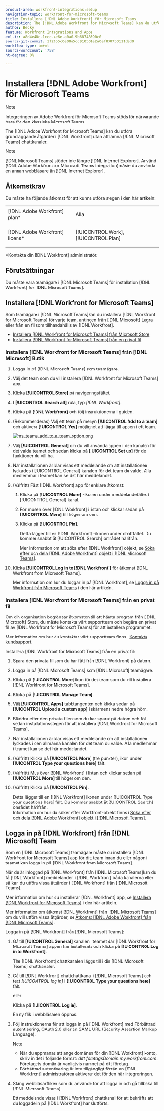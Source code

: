 ```yaml
---
product-area: workfront-integrations;setup
navigation-topic: workfront-for-microsoft-teams
title: Installera [!DNL Adobe Workfront] för Microsoft Teams
description: The [!DNL Adobe Workfront for Microsoft Teams] kan du utföra grundläggande åtgärder i [!DNL Workfront] utan att lämna [!DNL Microsoft Teams] chattkanaler.
author: Becky
feature: Workfront Integrations and Apps
exl-id: a8d4e48c-1ccc-4e6e-a0a0-9b68748590c0
source-git-commit: 1f2655c0e88a5cc918501e2a0ef830758111ded8
workflow-type: tm+mt
source-wordcount: '758'
ht-degree: 0%

---
```


# Installera [!DNL Adobe Workfront] för Microsoft Teams

>[!NOTE]
>
>Integreringen av Adobe Workfront för Microsoft Teams stöds för närvarande bara för den klassiska Microsoft Teams.

The [!DNL Adobe Workfront for Microsoft Teams] kan du utföra grundläggande åtgärder i [!DNL Workfront] utan att lämna [!DNL Microsoft Teams] chattkanaler.

>[!NOTE]
>
>[!DNL Microsoft Teams] stöder inte längre [!DNL Internet Explorer]. Använd [!DNL Adobe Workfront for Microsoft Teams integration]måste du använda en annan webbläsare än [!DNL Internet Explorer].


## Åtkomstkrav

Du måste ha följande åtkomst för att kunna utföra stegen i den här artikeln:

<table style="table-layout:auto"> 
 <col> 
 <col> 
 <tbody> 
  <tr> 
   <td role="rowheader">[!DNL Adobe Workfront] plan*</td> 
   <td> <p>Alla</p> </td> 
  </tr> 
  <tr> 
   <td role="rowheader">[!DNL Adobe Workfront] licens*</td> 
   <td> <p>[!UICONTROL Work], [!UICONTROL Plan]</p> </td> 
  </tr> 
 </tbody> 
</table>

&#42;Kontakta din [!DNL Workfront] administratör.

## Förutsättningar

Du måste vara teamägare i [!DNL Microsoft Teams] för installation [!DNL Workfront] for [!DNL Microsoft Teams].

## Installera [!DNL Workfront for Microsoft Teams]

Som teamägare i [!DNL Microsoft Teams]kan du installera [!DNL Workfront for Microsoft Teams] för varje team, antingen från [!DNL Microsoft] Lagra eller från en fil som tillhandahålls av [!DNL Workfront].

* [Installera [!DNL Workfront for Microsoft Teams] från Microsoft Store](#install-workfront-for-microsoft-teams-from-the-microsoft-store)
* [Installera [!DNL Workfront for Microsoft Teams] från en privat fil](#install-workfront-for-microsoft-teams-from-a-private-file)

### Installera [!DNL Workfront for Microsoft Teams] från [!DNL Microsoft] Butik

1. Logga in på [!DNL Microsoft Teams] som teamägare.
1. Välj det team som du vill installera [!DNL Workfront for Microsoft Teams] app.
1. Klicka **[!UICONTROL Store]** på navigeringsfältet.

1. I **[!UICONTROL Search all]** ruta, typ *[!DNL Workfront]*.

1. Klicka på **[!DNL Workfront]** och följ instruktionerna i guiden.
1. (Rekommenderas) Välj ett team på menyn **[!UICONTROL Add to a team]** och aktivera **[!UICONTROL Yes]** möjlighet att lägga till appen i ett team.

   ![ms_teams_add_to_a_team_option.png](assets/ms-teams-add-to-a-team-option-350x122.png)

1. Välj **[!UICONTROL General]** om du vill använda appen i den kanalen för det valda teamet och sedan klicka på **[!UICONTROL Set up]** för de funktioner du vill ha.

1. När installationen är klar visas ett meddelande om att installationen lyckades i [!UICONTROL General] kanalen för det team du valde. Alla medlemmar i teamet kan se det här meddelandet.
1. (Valfritt) Fäst [!DNL Workfront] app för enklare åtkomst:

   1. Klicka på **[!UICONTROL More]** -ikonen under meddelandefältet i [!UICONTROL General] kanal.

   1. För musen över [!DNL Workfront] i listan och klickar sedan på **[!UICONTROL More]** till höger om den.

   1. Klicka på **[!UICONTROL Pin]**.

      Detta lägger till en [!DNL Workfront] -ikonen under chattfältet. Du kommer snabbt åt [!UICONTROL Search] området härifrån.

      Mer information om att söka efter [!DNL Workfront] objekt, se [Söka efter och dela [!DNL Adobe Workfront] objekt i [!DNL Microsoft Teams]](../../workfront-integrations-and-apps/using-workfront-with-microsoft-teams/search-for-and-share-wf-items-in-ms-teams.md).

1. Klicka **[!UICONTROL Log in to [!DNL Workfront]]** för åtkomst [!DNL Workfront from Microsoft Teams].

   Mer information om hur du loggar in på [!DNL Workfront], se [Logga in på Workfront från Microsoft Teams](#log-in-to-workfront-from-microsoft-teams) i den här artikeln.

### Installera [!DNL Workfront for Microsoft Teams] från en privat fil

Om din organisation begränsar åtkomsten till att hämta program från [!DNL Microsoft] Store, du måste kontakta vårt supportteam och begära en privat fil av [!DNL Workfront for Microsoft Teams] för att installera programmet.

Mer information om hur du kontaktar vårt supportteam finns i [Kontakta kundsupport](../../workfront-basics/tips-tricks-and-troubleshooting/contact-customer-support.md).

Installera [!DNL Workfront for Microsoft Teams] från en privat fil:

1. Spara den privata fil som du har fått från [!DNL Workfront] på datorn.
1. Logga in på [!DNL Microsoft Teams] som [!DNL Microsoft] teamägare.
1. Klicka på **[!UICONTROL More]** ikon för det team som du vill installera [!DNL Workfront for Microsoft Teams].

1. Klicka på **[!UICONTROL Manage Team]**.
1. Välj **[!UICONTROL Apps]** tabbtangenten och klicka sedan på **[!UICONTROL Upload a custom app]** i skärmens nedre högra hörn.

1. Bläddra efter den privata filen som du har sparat på datorn och följ sedan installationsstegen för att installera [!DNL Workfront for Microsoft Teams].
1. När installationen är klar visas ett meddelande om att installationen lyckades i den allmänna kanalen för det team du valde. Alla medlemmar i teamet kan se det här meddelandet.
1. (Valfritt) Klicka på **[!UICONTROL More]** (tre punkter), ikon under **[!UICONTROL Type your questions here]** fält.

1. (Valfritt) Mus över [!DNL Workfront] i listan och klickar sedan på **[!UICONTROL More]** till höger om den.

1. (Valfritt) Klicka på **[!UICONTROL Pin]**.

   Detta lägger till en [!DNL Workfront] ikonen under [!UICONTROL Type your questions here] fält. Du kommer snabbt åt [!UICONTROL Search] området härifrån.\
   Information om hur du söker efter Workfront-objekt finns i [Söka efter och dela [!DNL Adobe Workfront] objekt i [!DNL Microsoft Teams]](../../workfront-integrations-and-apps/using-workfront-with-microsoft-teams/search-for-and-share-wf-items-in-ms-teams.md).

## Logga in på [!DNL Workfront] från [!DNL Microsoft] Team

Som en [!DNL Microsoft Teams] teamägare måste du installera [!DNL Workfront for Microsoft Teams] app för ditt team innan du eller någon i teamet kan logga in på [!DNL Workfront from Microsoft Teams].

När du är inloggad på [!DNL Workfront] från [!DNL Microsoft Teams]kan du få [!DNL Workfront] meddelanden i [!DNL Workfront] båda kanalerna eller så kan du utföra vissa åtgärder i [!DNL Workfront] från [!DNL Microsoft Teams].

Mer information om hur du installerar [!DNL Workfront] app, se [Installera [!DNL Workfront for Microsoft Teams]](#install-workfront-for-microsoft-teams) i den här artikeln.

Mer information om åtkomst [!DNL Workfront] från [!DNL Microsoft Teams] om du vill utföra vissa åtgärder, se [Åtkomst [!DNL Adobe Workfront] från [!DNL Microsoft Teams]](../../workfront-integrations-and-apps/using-workfront-with-microsoft-teams/access-workfront-from-ms-teams.md).

Logga in på [!DNL Workfront] från [!DNL Microsoft Teams]:

1. Gå till **[!UICONTROL General]** kanalen i teamet där [!DNL Workfront for Microsoft Teams] appen har installerats och klicka på **[!UICONTROL Log in to Workfront]**.

   The [!DNL Workfront] chattkanalen läggs till i din [!DNL Microsoft Teams] chattkanaler.

1. Gå till [!DNL Workfront] chattchattkanal i [!DNL Microsoft Teams] och text *[!UICONTROL log in]* i **[!UICONTROL Type your questions here]** fält.

   eller

   Klicka på **[!UICONTROL Log in]**.

   En ny flik i webbläsaren öppnas.

1. Följ instruktionerna för att logga in på [!DNL Workfront] med Förbättrad autentisering, OAuth 2.0 eller en SAML-URL (Security Assertion Markup Language).

   >[!NOTE]
   >
   >* När du uppmanas att ange domänen för din [!DNL Workfront] konto, skriv in det i följande format: *ditt företagsDomain.my.workfront.com*. Företagets domän är vanligtvis namnet på ditt företag.
   >* Förbättrad autentisering är inte tillgängligt förrän en [!DNL Workfront] administratören aktiverar det för den här integreringen.


1. Stäng webbläsarfliken som du använde för att logga in och gå tillbaka till [!DNL Microsoft Teams].

   Ett meddelande visas i [!DNL Workfront] chattkanal för att bekräfta att du loggade in på [!DNL Workfront] har slutförts.
